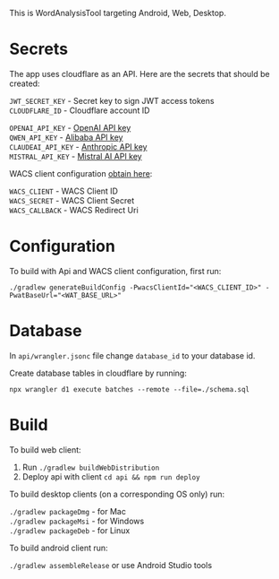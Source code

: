 This is WordAnalysisTool targeting Android, Web, Desktop.

# Secrets

The app uses cloudflare as an API. Here are the secrets that should be created:

`JWT_SECRET_KEY` - Secret key to sign JWT access tokens  
`CLOUDFLARE_ID` - Cloudflare account ID  

`OPENAI_API_KEY` - [OpenAI API key](https://platform.openai.com)  
`QWEN_API_KEY` - [Alibaba API key](https://home.console.alibabacloud.com)  
`CLAUDEAI_API_KEY` - [Anthropic API key](https://console.anthropic.com)  
`MISTRAL_API_KEY` - [Mistral AI API key](https://console.mistral.ai)  

WACS client configuration [obtain here](https://content.bibletranslationtools.org/user/settings/applications):

`WACS_CLIENT` - WACS Client ID  
`WACS_SECRET` - WACS Client Secret  
`WACS_CALLBACK` - WACS Redirect Uri  

# Configuration

To build with Api and WACS client configuration, first run:

`./gradlew generateBuildConfig -PwacsClientId="<WACS_CLIENT_ID>" -PwatBaseUrl="<WAT_BASE_URL>"`

# Database

In `api/wrangler.jsonc` file change `database_id` to your database id.

Create database tables in cloudflare by running:

`npx wrangler d1 execute batches --remote --file=./schema.sql`

# Build

To build web client:

1. Run `./gradlew buildWebDistribution`
2. Deploy api with client `cd api && npm run deploy`

To build desktop clients (on a corresponding OS only) run:

`./gradlew packageDmg` - for Mac  
`./gradlew packageMsi` - for Windows  
`./gradlew packageDeb` - for Linux  

To build android client run:

`./gradlew assembleRelease` or use Android Studio tools
